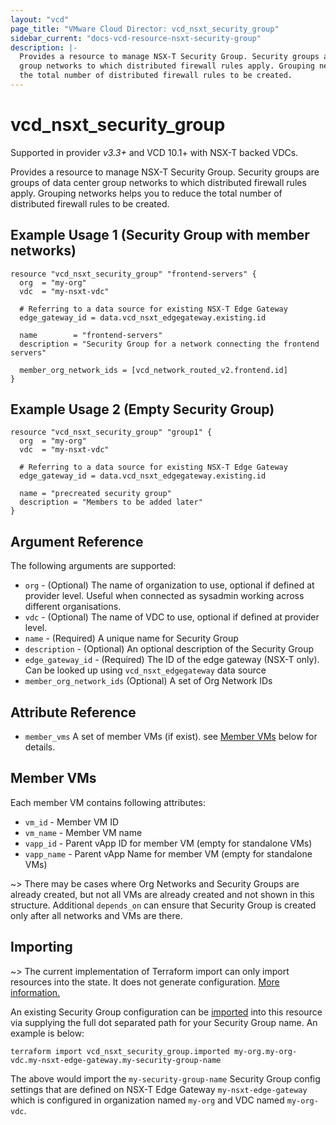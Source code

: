 ```yaml
---
layout: "vcd"
page_title: "VMware Cloud Director: vcd_nsxt_security_group"
sidebar_current: "docs-vcd-resource-nsxt-security-group"
description: |-
  Provides a resource to manage NSX-T Security Group. Security groups are groups of data center
  group networks to which distributed firewall rules apply. Grouping networks helps you to reduce
  the total number of distributed firewall rules to be created.
---
```


# vcd\_nsxt\_security\_group

Supported in provider *v3.3+* and VCD 10.1+ with NSX-T backed VDCs.

Provides a resource to manage NSX-T Security Group. Security groups are groups of data center group
networks to which distributed firewall rules apply. Grouping networks helps you to reduce the total
number of distributed firewall rules to be created.

## Example Usage 1 (Security Group with member networks)

```hcl
resource "vcd_nsxt_security_group" "frontend-servers" {
  org  = "my-org"
  vdc  = "my-nsxt-vdc"

  # Referring to a data source for existing NSX-T Edge Gateway
  edge_gateway_id = data.vcd_nsxt_edgegateway.existing.id

  name        = "frontend-servers"
  description = "Security Group for a network connecting the frontend servers"

  member_org_network_ids = [vcd_network_routed_v2.frontend.id]
}
```

## Example Usage 2 (Empty Security Group)
```hcl
resource "vcd_nsxt_security_group" "group1" {
  org  = "my-org"
  vdc  = "my-nsxt-vdc"

  # Referring to a data source for existing NSX-T Edge Gateway
  edge_gateway_id = data.vcd_nsxt_edgegateway.existing.id

  name = "precreated security group"
  description = "Members to be added later"
}
```

## Argument Reference

The following arguments are supported:

* `org` - (Optional) The name of organization to use, optional if defined at provider level. Useful
  when connected as sysadmin working across different organisations.
* `vdc` - (Optional) The name of VDC to use, optional if defined at provider level.
* `name` - (Required) A unique name for Security Group
* `description` - (Optional) An optional description of the Security Group
* `edge_gateway_id` - (Required) The ID of the edge gateway (NSX-T only). Can be looked up using
  `vcd_nsxt_edgegateway` data source
* `member_org_network_ids` (Optional) A set of Org Network IDs

## Attribute Reference
* `member_vms` A set of member VMs (if exist). see [Member VMs](#member-vms) below for details.

<a id="member-vms"></a>
## Member VMs

Each member VM contains following attributes:

* `vm_id` - Member VM ID
* `vm_name` - Member VM name
* `vapp_id` - Parent vApp ID for member VM (empty for standalone VMs)
* `vapp_name` - Parent vApp Name for member VM (empty for standalone VMs)

~> There may be cases where Org Networks and Security Groups are already created, but
not all VMs are already created and not shown in this structure. Additional `depends_on` can ensure
that Security Group is created only after all networks and VMs are there.

## Importing

~> The current implementation of Terraform import can only import resources into the state.
It does not generate configuration. [More information.](https://www.terraform.io/docs/import/)

An existing Security Group configuration can be [imported][docs-import] into this resource
via supplying the full dot separated path for your Security Group name. An example is
below:

[docs-import]: https://www.terraform.io/docs/import/

```
terraform import vcd_nsxt_security_group.imported my-org.my-org-vdc.my-nsxt-edge-gateway.my-security-group-name
```

The above would import the `my-security-group-name` Security Group config settings that are defined
on NSX-T Edge Gateway `my-nsxt-edge-gateway` which is configured in organization named `my-org` and
VDC named `my-org-vdc`.
